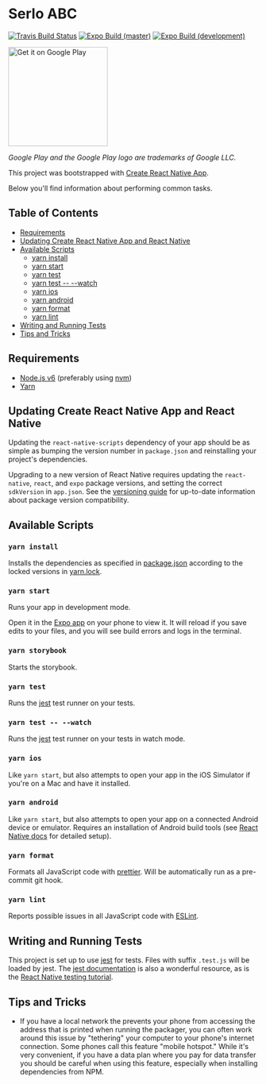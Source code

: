 # Serlo ABC

[![Travis Build Status](https://img.shields.io/travis/serlo-org/serlo-abc/development.svg?style=flat-square)](https://travis-ci.org/serlo-org/serlo-abc)
[![Expo Build (master)](https://img.shields.io/badge/Expo-master-blue.svg?style=flat-square)](https://expo.io/@serlo-org/serlo-abc)
[![Expo Build (development)](https://img.shields.io/badge/Expo-development-orange.svg?style=flat-square)](https://expo.io/@serlo-org/serlo-abc?release-channel=development)

<a href="https://play.google.com/store/apps/details?id=org.serlo.abc&utm_source=github.com/serlo-org/serlo-abc">
  <img alt="Get it on Google Play" src="https://play.google.com/intl/en_us/badges/images/generic/en_badge_web_generic.png" width="200" />
</a>

_Google Play and the Google Play logo are trademarks of Google LLC._

This project was bootstrapped with
[Create React Native App](https://github.com/react-community/create-react-native-app).

Below you'll find information about performing common tasks.

## Table of Contents

- [Requirements](#requirements)
- [Updating Create React Native App and React Native](#updating-create-react-native-app-and-react-native)
- [Available Scripts](#available-scripts)
  - [yarn install](#yarn-install)
  - [yarn start](#yarn-start)
  - [yarn test](#yarn-test)
  - [yarn test -- --watch](#yarn-test------watch)
  - [yarn ios](#yarn-ios)
  - [yarn android](#yarn-android)
  - [yarn format](#yarn-format)
  - [yarn lint](#yarn-lint)
- [Writing and Running Tests](#writing-and-running-tests)
- [Tips and Tricks](#tips-and-tricks)

## Requirements

- [Node.js v6](https://nodejs.org) (preferably using
  [nvm](https://github.com/creationix/nvm))
- [Yarn](https://yarnpkg.com/)

## Updating Create React Native App and React Native

Updating the `react-native-scripts` dependency of your app should be as simple
as bumping the version number in `package.json` and reinstalling your project's
dependencies.

Upgrading to a new version of React Native requires updating the `react-native`,
`react`, and `expo` package versions, and setting the correct `sdkVersion` in
`app.json`. See the
[versioning guide](https://github.com/react-community/create-react-native-app/blob/master/VERSIONS.md)
for up-to-date information about package version compatibility.

## Available Scripts

### `yarn install`

Installs the dependencies as specified in [package.json](package.json) according
to the locked versions in [yarn.lock](yarn.lock).

### `yarn start`

Runs your app in development mode.

Open it in the [Expo app](https://expo.io) on your phone to view it. It will
reload if you save edits to your files, and you will see build errors and logs
in the terminal.

### `yarn storybook`

Starts the storybook.

### `yarn test`

Runs the [jest](https://github.com/facebook/jest) test runner on your tests.

### `yarn test -- --watch`

Runs the [jest](https://github.com/facebook/jest) test runner on your tests in
watch mode.

### `yarn ios`

Like `yarn start`, but also attempts to open your app in the iOS Simulator if
you're on a Mac and have it installed.

### `yarn android`

Like `yarn start`, but also attempts to open your app on a connected Android
device or emulator. Requires an installation of Android build tools (see
[React Native docs](https://facebook.github.io/react-native/docs/getting-started.html)
for detailed setup).

### `yarn format`

Formats all JavaScript code with
[prettier](https://github.com/prettier/prettier). Will be automatically run as a
pre-commit git hook.

### `yarn lint`

Reports possible issues in all JavaScript code with
[ESLint](https://github.com/eslint/eslint).

## Writing and Running Tests

This project is set up to use [jest](https://facebook.github.io/jest/) for
tests. Files with suffix `.test.js` will be loaded by jest. The
[jest documentation](https://facebook.github.io/jest/docs/getting-started.html)
is also a wonderful resource, as is the
[React Native testing tutorial](https://facebook.github.io/jest/docs/tutorial-react-native.html).

## Tips and Tricks

- If you have a local network the prevents your phone from accessing the address
  that is printed when running the packager, you can often work around this
  issue by "tethering" your computer to your phone's internet connection. Some
  phones call this feature "mobile hotspot." While it's very convenient, if you
  have a data plan where you pay for data transfer you should be careful when
  using this feature, especially when installing dependencies from NPM.
